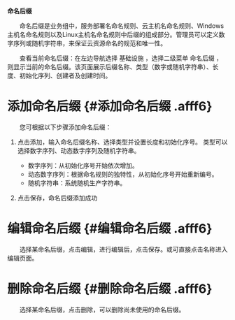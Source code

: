 **命名后缀**


　　命名后缀是业务组中，服务部署名命名规则、云主机名命名规则、Windows主机名命名规则以及Linux主机名命名规则中后缀的组成部分。管理员可以定义数字序列或随机字符串，来保证云资源命名的规范和唯一性。

　　查看当前命名后缀：在左边导航选择 基础设施 ，选择二级菜单 命名后缀 ，则显示当前的命名后缀。该页面展示后缀名称、类型（数字或随机字符串）、长度、初始化序列、创建者及创建时间。

# 添加命名后缀 {#添加命名后缀 .afff6}

　　您可根据以下步骤添加命名后缀：

1.  点击添加，输入命名后缀名称、选择类型并设置长度和初始化序号。
    类型可以选择数字序列、动态数字序列及随机字符串。
    -   数字序列：从初始化序号开始依次增加。
    -   动态数字序列：根据命名规则的独特性，从初始化序号开始重新编号。
    -   随机字符串：系统随机生产字符串。

2.  点击保存，命名后缀添加成功

# 编辑命名后缀 {#编辑命名后缀 .afff6}

　　选择某命名后缀，点击编辑，进行编辑后，点击保存。或可直接点击名称进入编辑页面。

# 删除命名后缀 {#删除命名后缀 .afff6}

　　选择某命名后缀，点击删除，可以删除尚未使用的命名后缀。
